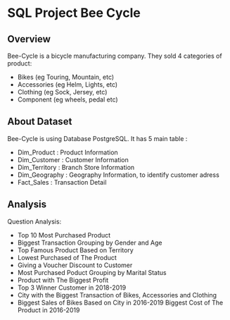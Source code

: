 # SQL Project Bee Cycle
## Overview
Bee-Cycle is a bicycle manufacturing company. They sold 4 categories of product: 
- Bikes (eg Touring, Mountain, etc)
- Accessories (eg Helm, Lights, etc)
- Clothing (eg Sock, Jersey, etc)
- Component (eg wheels, pedal etc)
## About Dataset
Bee-Cycle is using Database PostgreSQL. It has 5 main table  : 
- Dim_Product : Product Information
- Dim_Customer : Customer Information
- Dim_Territory : Branch Store Information
- Dim_Geography : Geography Information, to identify customer adress
- Fact_Sales : Transaction Detail
## Analysis
Question Analysis:
- Top 10 Most Purchased Product
- Biggest Transaction Grouping by Gender and Age 
- Top Famous Product Based on Territory 
- Lowest Purchased of The Product
- Giving a Voucher Discount to Customer
- Most Purchased Poduct Grouping by Marital Status
- Product with The Biggest Profit
- Top 3 Winner Customer in 2018-2019
- City with the Biggest Transaction of Bikes, Accessories and Clothing
- Biggest Sales of Bikes Based on City in 2016-2019 Biggest Cost of The Product in 2016-2019
